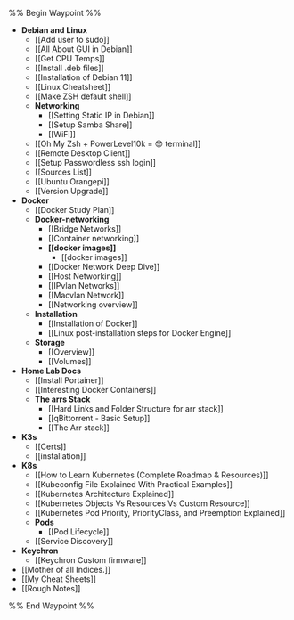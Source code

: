 %% Begin Waypoint %%
- **Debian and Linux**
	- [[Add user to sudo]]
	- [[All About GUI in Debian]]
	- [[Get CPU Temps]]
	- [[Install .deb files]]
	- [[Installation of Debian 11]]
	- [[Linux Cheatsheet]]
	- [[Make ZSH default shell]]
	- **Networking**
		- [[Setting Static IP in Debian]]
		- [[Setup Samba Share]]
		- [[WiFi]]
	- [[Oh My Zsh + PowerLevel10k = 😎 terminal]]
	- [[Remote Desktop Client]]
	- [[Setup Passwordless ssh login]]
	- [[Sources List]]
	- [[Ubuntu Orangepi]]
	- [[Version Upgrade]]
- **Docker**
	- [[Docker Study Plan]]
	- **Docker-networking**
		- [[Bridge Networks]]
		- [[Container networking]]
		- **[[docker images]]**
			- [[docker images]]
		- [[Docker Network Deep Dive]]
		- [[Host Networking]]
		- [[IPvlan Networks]]
		- [[Macvlan Network]]
		- [[Networking overview]]
	- **Installation**
		- [[Installation of Docker]]
		- [[Linux post-installation steps for Docker Engine]]
	- **Storage**
		- [[Overview]]
		- [[Volumes]]
- **Home Lab Docs**
	- [[Install Portainer]]
	- [[Interesting Docker Containers]]
	- **The arrs Stack**
		- [[Hard Links and Folder Structure for arr stack]]
		- [[qBittorrent - Basic Setup]]
		- [[The Arr stack]]
- **K3s**
	- [[Certs]]
	- [[installation]]
- **K8s**
	- [[How to Learn Kubernetes (Complete Roadmap & Resources)]]
	- [[Kubeconfig File Explained With Practical Examples]]
	- [[Kubernetes Architecture Explained]]
	- [[Kubernetes Objects Vs Resources Vs Custom Resource]]
	- [[Kubernetes Pod Priority, PriorityClass, and Preemption Explained]]
	- **Pods**
		- [[Pod Lifecycle]]
	- [[Service Discovery]]
- **Keychron**
	- [[Keychron Custom firmware]]
- [[Mother of all Indices.]]
- [[My Cheat Sheets]]
- [[Rough Notes]]

%% End Waypoint %%
